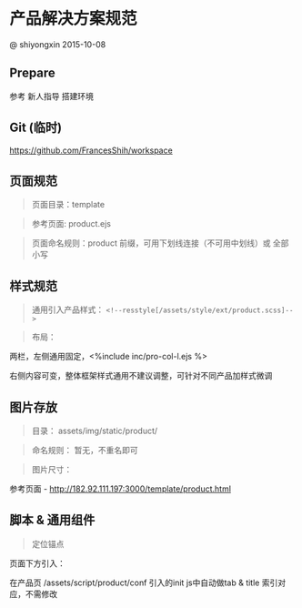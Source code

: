 # 产品解决方案规范

@ shiyongxin 2015-10-08

## Prepare

参考 新人指导 搭建环境

## Git (临时)

https://github.com/FrancesShih/workspace

## 页面规范

> 页面目录：template

> 参考页面: product.ejs

> 页面命名规则：product 前缀，可用下划线连接（不可用中划线）或 全部小写

## 样式规范

> 通用引入产品样式： `<!--resstyle[/assets/style/ext/product.scss]-->`

> 布局：

  两栏，左侧通用固定，<%include inc/pro-col-l.ejs %>

  右侧内容可变，整体框架样式通用不建议调整，可针对不同产品加样式微调

## 图片存放

> 目录： assets/img/static/product/

> 命名规则： 暂无，不重名即可

> 图片尺寸：

  参考页面 - http://182.92.111.197:3000/template/product.html

## 脚本 & 通用组件

> 定位锚点

  页面下方引入： <script type="text/javascript" data-main="/assets/script/product/conf" src="/assets/script/lib/require.js"></script>

  在产品页 /assets/script/product/conf 引入的init js中自动做tab & title 索引对应，不需修改

 
